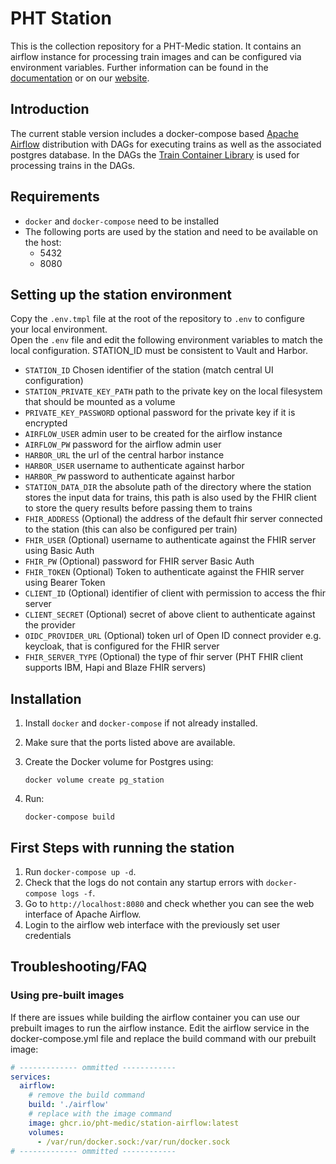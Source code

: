 # PHT Station

This is the collection repository for a PHT-Medic station. It contains an airflow instance for processing train images
and can be configured via environment variables. Further information can be found in
the [documentation](https://pht-medic.github.io/documentation/) or on our [website](https://personalhealthtrain.de).

## Introduction
The current stable version includes a docker-compose based [Apache Airflow](https://airflow.apache.org/) distribution with DAGs for executing trains as well as the
associated postgres database.
In the DAGs the [Train Container Library](https://github.com/PHT-Medic/train-container-library.git)
is used for processing trains in the DAGs.

## Requirements

* `docker` and `docker-compose` need to be installed
* The following ports are used by the station and need to be available on the host:
    - 5432
    - 8080

## Setting up the station environment
Copy the `.env.tmpl` file at the root of the repository to `.env` to configure your local environment.  
Open the `.env` file and edit the following environment variables to match the local
configuration. STATION_ID must be consistent to Vault and Harbor.
- `STATION_ID` Chosen identifier of the station (match central UI configuration)
- `STATION_PRIVATE_KEY_PATH` path to the private key on the local filesystem that should be mounted as a volume
- `PRIVATE_KEY_PASSWORD` optional password for the private key if it is encrypted
- `AIRFLOW_USER` admin user to be created for the airflow instance
- `AIRFLOW_PW` password for the airflow admin user
- `HARBOR_URL` the url of the central harbor instance
- `HARBOR_USER` username to authenticate against harbor
- `HARBOR_PW` password to authenticate against harbor
- `STATION_DATA_DIR` the absolute path of the directory where the station stores the input data for trains, this path is
  also used by the FHIR client to store the query results before passing them to trains
- `FHIR_ADDRESS` (Optional) the address of the default fhir server connected to the station (this can also be configured per train)
- `FHIR_USER` (Optional) username to authenticate against the FHIR server using Basic Auth
- `FHIR_PW` (Optional) password for FHIR server Basic Auth
- `FHIR_TOKEN` (Optional) Token to authenticate against the FHIR server using Bearer Token
- `CLIENT_ID` (Optional) identifier of client with permission to access the fhir server
- `CLIENT_SECRET` (Optional) secret of above client to authenticate against the provider
- `OIDC_PROVIDER_URL` (Optional) token url of Open ID connect provider e.g. keycloak, that is configured for the FHIR server
- `FHIR_SERVER_TYPE` (Optional) the type of fhir server (PHT FHIR client supports IBM, Hapi and Blaze FHIR servers)


## Installation

1. Install `docker` and `docker-compose` if not already installed.

2. Make sure that the ports listed above are available.

3. Create the Docker volume for Postgres using:
    ```shell script
    docker volume create pg_station
    ```

4. Run:
    ```shell script
    docker-compose build
    ```
## First Steps with running the station

1. Run `docker-compose up -d`.
2. Check that the logs do not contain any startup errors with  `docker-compose logs -f`.
3. Go to `http://localhost:8080` and check whether you can see the web interface of Apache Airflow.
4. Login to the airflow web interface with the previously set user credentials


## Troubleshooting/FAQ

### Using pre-built images

If there are issues while building the airflow container you can use our prebuilt images to run the airflow instance.
Edit the airflow service in the docker-compose.yml file and replace the build command with our prebuilt image:

```yaml
# ------------- ommitted ------------
services:
  airflow:
    # remove the build command
    build: './airflow'
    # replace with the image command
    image: ghcr.io/pht-medic/station-airflow:latest
    volumes:
      - /var/run/docker.sock:/var/run/docker.sock
# ------------- ommitted ------------
```




